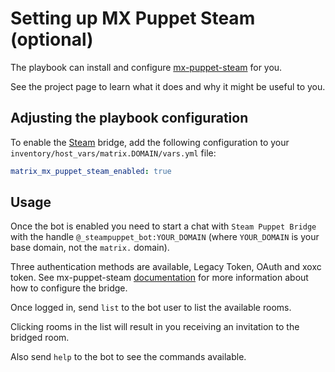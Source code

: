 # Setting up MX Puppet Steam (optional)

The playbook can install and configure
[mx-puppet-steam](https://github.com/icewind1991/mx-puppet-steam) for you.

See the project page to learn what it does and why it might be useful to you.

## Adjusting the playbook configuration

To enable the [Steam](https://steampowered.com/) bridge, add the following configuration to your `inventory/host_vars/matrix.DOMAIN/vars.yml` file:

```yaml
matrix_mx_puppet_steam_enabled: true
```


## Usage

Once the bot is enabled you need to start a chat with `Steam Puppet Bridge` with
the handle `@_steampuppet_bot:YOUR_DOMAIN` (where `YOUR_DOMAIN` is your base
domain, not the `matrix.` domain).

Three authentication methods are available, Legacy Token, OAuth and xoxc token.
See mx-puppet-steam [documentation](https://github.com/icewind1991/mx-puppet-steam)
for more information about how to configure the bridge.

Once logged in, send `list` to the bot user to list the available rooms.

Clicking rooms in the list will result in you receiving an invitation to the
bridged room.

Also send `help` to the bot to see the commands available.

